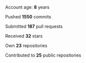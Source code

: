 Account age: **8** years

Pushed **1550** commits

Submitted **187** pull requests

Received **32** stars

Own **23** repositories

Contributed to **25** public repositories
